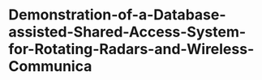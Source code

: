 # Demonstration-of-a-Database-assisted-Shared-Access-System-for-Rotating-Radars-and-Wireless-Communica